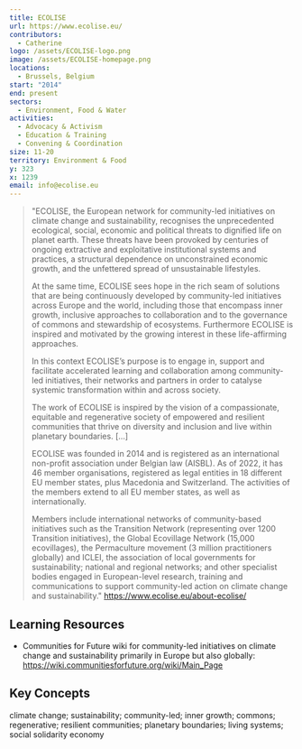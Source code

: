 ```yaml
---
title: ECOLISE
url: https://www.ecolise.eu/
contributors:
  - Catherine
logo: /assets/ECOLISE-logo.png
image: /assets/ECOLISE-homepage.png
locations:
  - Brussels, Belgium
start: "2014"
end: present
sectors:
  - Environment, Food & Water
activities:
  - Advocacy & Activism
  - Education & Training
  - Convening & Coordination
size: 11-20
territory: Environment & Food
y: 323
x: 1239
email: info@ecolise.eu
---
```

> "ECOLISE, the European network for community-led initiatives on climate change and sustainability, recognises the unprecedented ecological, social, economic and political threats to dignified life on planet earth. These threats have been provoked by centuries of ongoing extractive and exploitative institutional systems and practices, a structural dependence on unconstrained economic growth, and the unfettered spread of unsustainable lifestyles.
> 
> At the same time, ECOLISE sees hope in the rich seam of solutions that are being continuously developed by community-led initiatives across Europe and the world, including those that encompass inner growth, inclusive approaches to collaboration and to the governance of commons and stewardship of ecosystems. Furthermore ECOLISE is inspired and motivated by the growing interest in these life-affirming approaches.
> 
> In this context ECOLISE’s purpose is to engage in, support and facilitate accelerated learning and collaboration among community-led initiatives, their networks and partners in order to catalyse systemic transformation within and across society.
> 
> The work of ECOLISE is inspired by the vision of a compassionate, equitable and regenerative society of empowered and resilient communities that thrive on diversity and inclusion and live within planetary boundaries. [...]
> 
> ECOLISE was founded in 2014 and is registered as an international non-profit association under Belgian law (AISBL). As of 2022, it has 46 member organisations, registered as legal entities in 18 different EU member states, plus Macedonia and Switzerland. The activities of the members extend to all EU member states, as well as internationally.
> 
> Members include international networks of community-based initiatives such as the Transition Network (representing over 1200 Transition initiatives), the Global Ecovillage Network (15,000 ecovillages), the Permaculture movement (3 million practitioners globally) and ICLEI, the association of local governments for sustainability; national and regional networks; and other specialist bodies engaged in European-level research, training and communications to support community-led action on climate change and sustainability."
> https://www.ecolise.eu/about-ecolise/

## Learning Resources

- Communities for Future wiki for community-led initiatives on climate change and sustainability primarily in Europe but also globally: https://wiki.communitiesforfuture.org/wiki/Main_Page 

## Key Concepts

climate change; sustainability; community-led; inner growth; commons; regenerative; resilient communities; planetary boundaries; living systems; social solidarity economy
